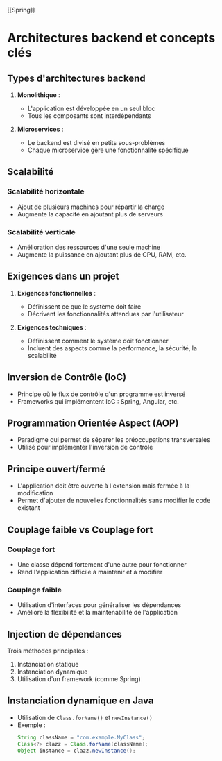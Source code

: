 [[Spring]]

# Architectures backend et concepts clés


## Types d'architectures backend
1. **Monolithique** : 
   - L'application est développée en un seul bloc
   - Tous les composants sont interdépendants

2. **Microservices** : 
   - Le backend est divisé en petits sous-problèmes
   - Chaque microservice gère une fonctionnalité spécifique

## Scalabilité
### Scalabilité horizontale
- Ajout de plusieurs machines pour répartir la charge
- Augmente la capacité en ajoutant plus de serveurs

### Scalabilité verticale
- Amélioration des ressources d'une seule machine
- Augmente la puissance en ajoutant plus de CPU, RAM, etc.

## Exigences dans un projet
1. **Exigences fonctionnelles** :
   - Définissent ce que le système doit faire
   - Décrivent les fonctionnalités attendues par l'utilisateur

2. **Exigences techniques** :
   - Définissent comment le système doit fonctionner
   - Incluent des aspects comme la performance, la sécurité, la scalabilité

## Inversion de Contrôle (IoC)
- Principe où le flux de contrôle d'un programme est inversé
- Frameworks qui implémentent IoC : Spring, Angular, etc.

## Programmation Orientée Aspect (AOP)
- Paradigme qui permet de séparer les préoccupations transversales
- Utilisé pour implémenter l'inversion de contrôle

## Principe ouvert/fermé
- L'application doit être ouverte à l'extension mais fermée à la modification
- Permet d'ajouter de nouvelles fonctionnalités sans modifier le code existant

## Couplage faible vs Couplage fort
### Couplage fort
- Une classe dépend fortement d'une autre pour fonctionner
- Rend l'application difficile à maintenir et à modifier

### Couplage faible
- Utilisation d'interfaces pour généraliser les dépendances
- Améliore la flexibilité et la maintenabilité de l'application

## Injection de dépendances
Trois méthodes principales :
1. Instanciation statique
2. Instanciation dynamique
3. Utilisation d'un framework (comme Spring)

## Instanciation dynamique en Java
- Utilisation de `Class.forName()` et `newInstance()`
- Exemple :
  ```java
  String className = "com.example.MyClass";
  Class<?> clazz = Class.forName(className);
  Object instance = clazz.newInstance();